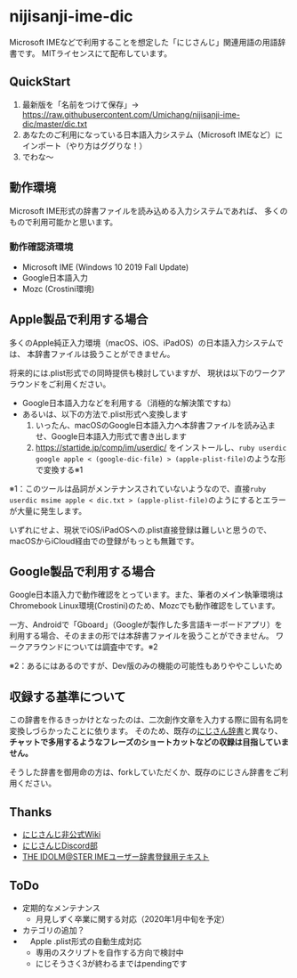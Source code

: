 # nijisanji-ime-dic

Microsoft IMEなどで利用することを想定した「にじさんじ」関連用語の用語辞書です。
MITライセンスにて配布しています。

## QuickStart

1. 最新版を「名前をつけて保存」→ <https://raw.githubusercontent.com/Umichang/nijisanji-ime-dic/master/dic.txt>
1. あなたのご利用になっている日本語入力システム（Microsoft IMEなど）にインポート（やり方はググりな！）
1. でわな〜

## 動作環境

Microsoft IME形式の辞書ファイルを読み込める入力システムであれば、
多くのもので利用可能かと思います。

### 動作確認済環境

- Microsoft IME (Windows 10 2019 Fall Update)
- Google日本語入力
- Mozc (Crostini環境)

## Apple製品で利用する場合

多くのApple純正入力環境（macOS、iOS、iPadOS）の日本語入力システムでは、
本辞書ファイルは扱うことができません。

将来的には.plist形式での同時提供も検討していますが、
現状は以下のワークアラウンドをご利用ください。

- Google日本語入力などを利用する（消極的な解決策ですね）
- あるいは、以下の方法で.plist形式へ変換します
  1. いったん、macOSのGoogle日本語入力へ本辞書ファイルを読み込ませ、Google日本語入力形式で書き出します
  1. <https://startide.jp/comp/im/userdic/> をインストールし、`ruby userdic google apple < (google-dic-file) > (apple-plist-file)`のような形で変換する※1

※1：このツールは品詞がメンテナンスされていないようなので、直接`ruby userdic msime apple < dic.txt > (apple-plist-file)`のようにするとエラーが大量に発生します。

いずれにせよ、現状でiOS/iPadOSへの.plist直接登録は難しいと思うので、macOSからiCloud経由での登録がもっとも無難です。

## Google製品で利用する場合

Google日本語入力で動作確認をとっています。また、筆者のメイン執筆環境はChromebook Linux環境(Crostini)のため、Mozcでも動作確認をしています。

一方、Androidで「Gboard」（Googleが製作した多言語キーボードアプリ）を利用する場合、そのままの形では本辞書ファイルを扱うことができません。
ワークアラウンドについては調査中です。※2

※2：あるにはあるのですが、Dev版のみの機能の可能性もありややこしいため

## 収録する基準について

この辞書を作るきっかけとなったのは、二次創作文章を入力する際に固有名詞を変換しづらかったことに依ります。
そのため、既存の[にじさん辞書](https://docs.google.com/spreadsheets/d/11R3Ke1DbFCt7yAbAlukpSiQfDTC1KOiE53IezB4Iu1s/edit#gid=136950780)と異なり、
**チャットで多用するようなフレーズのショートカットなどの収録は目指していません。**

そうした辞書を御用命の方は、forkしていただくか、既存のにじさん辞書をご利用ください。

## Thanks

- [にじさんじ非公式Wiki](https://wikiwiki.jp/nijisanji/)
- [にじさんじDiscord部](https://twitter.com/njsnj_discord/)
- [THE IDOLM@STER IMEユーザー辞書登録用テキスト](https://ime.imas-db.jp/)

## ToDo

- 定期的なメンテナンス
  - 月見しずく卒業に関する対応（2020年1月中旬を予定）
- カテゴリの追加？
- 　Apple .plist形式の自動生成対応
  - 専用のスクリプトを自作する方向で検討中
  - にじそうさく3が終わるまではpendingです
